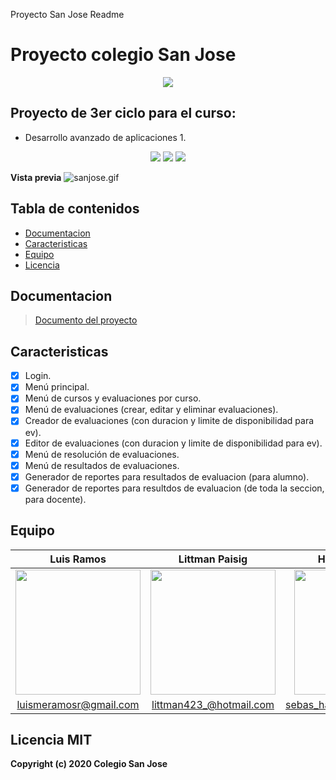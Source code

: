 Proyecto San Jose Readme

# Proyecto colegio San Jose
<p align="center">
<a href="http://www.colegioparroquialsanjose.edu.pe/">
<img src="http://www.colegioparroquialsanjose.edu.pe/images/img-presentacion.png"/>
</a>
</p>

## Proyecto de 3er ciclo para el curso:
- Desarrollo avanzado de aplicaciones 1.

<p align="center">
	<a href="https://mit-license.org/"><img src="https://img.shields.io/github/license/luismeramosr/ColegioSanJose?color=blue&label=Licencia&logo=mit"></a>
	<img src="https://img.shields.io/badge/Windows%2010/8.1-10B1E7?logo=windows">
	<a href="https://github.com/luismeramosr/ColegioSanJose/graphs/contributors">
	<img src="https://img.shields.io/github/contributors/luismeramosr/ColegioSanJose?label=Contribuidores"></a>
</p>

**Vista previa**
![sanjose.gif](https://github.com/luismeramosr/WAColegioSanJose/blob/master/ColegioSanJose/sanjose.gif?raw=true)


## Tabla de contenidos
- [Documentacion](#Documentacion)
- [Caracteristicas](#caracteristicas)
- [Equipo](#equipo)
- [Licencia](#licencia)

## Documentacion
><a href="https://docs.google.com/document/d/1PcylprV9hhlBeABZheiAx32hBF5JnBWKToqPQooxIIc/edit?usp=sharing">Documento del proyecto</a>

## Caracteristicas
- [x] Login.  
- [x] Menú principal.
- [x] Menú de cursos y evaluaciones por curso.
- [x] Menú de evaluaciones (crear, editar y eliminar evaluaciones).
- [x] Creador de evaluaciones (con duracion y limite de disponibilidad para ev).
- [x] Editor de evaluaciones (con duracion y limite de disponibilidad para ev).
- [x] Menú de resolución de evaluaciones.
- [x] Menú de resultados de evaluaciones.
- [x] Generador de reportes para resultados de evaluacion (para alumno).
- [x] Generador de reportes para resultdos de evaluacion (de toda la seccion, para docente).

## Equipo

| **Luis Ramos** | **Littman Paisig** | **Harold Santiago** |
| :---: | :---: | :---: |
| <a href="https://github.com/luismeramosr" target="_blank"><img src="https://avatars0.githubusercontent.com/u/41213455?s=460&u=ced05e381e16af7ae38a32121adb2c5048911b6f&v=4" width="200"></a> | <a href="https://github.com/littman423" target="_blank"><img src="https://avatars3.githubusercontent.com/u/56094329?s=460&u=5bdde7303e06b07968b91e90225c70e050a71ade&v=4" width="200"></a> | <a href="https://github.com/Harold139" target="_blank"><img src="https://scontent.flim18-2.fna.fbcdn.net/v/t1.0-9/50889885_2462613983849139_2285634195948568576_o.jpg?_nc_cat=111&_nc_sid=09cbfe&_nc_ohc=qMH1OGEP88MAX_L2TkY&_nc_ht=scontent.flim18-2.fna&oh=69c49bff5cb4126f36be8e940b6fafff&oe=5F5B513A" width="200"></a> |
| luismeramosr@gmail.com | littman423_@hotmail.com | sebas_harold11@hotmail.com |

## Licencia MIT
**Copyright (c) 2020 Colegio San Jose**


